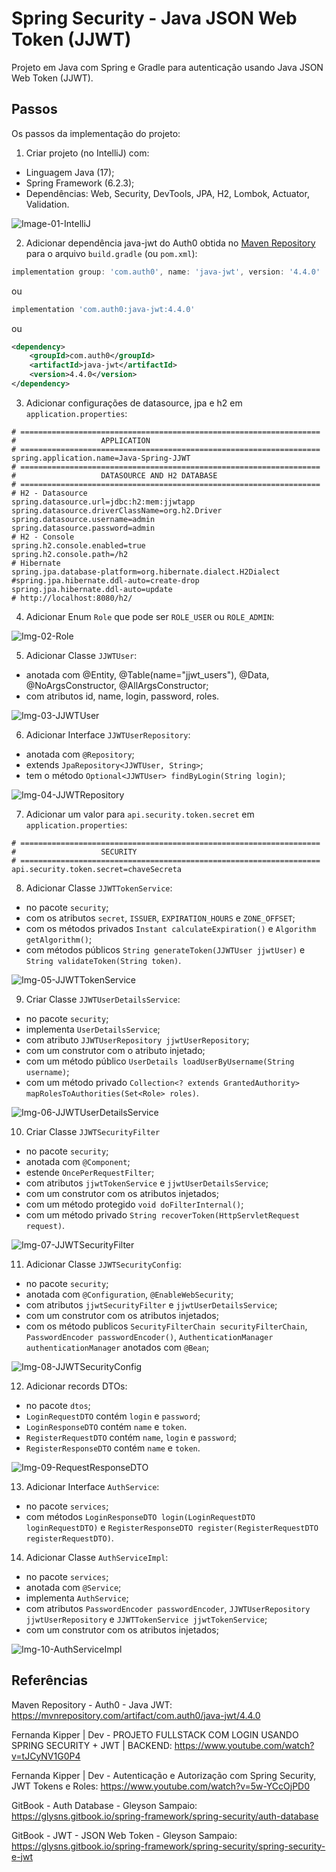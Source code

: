 # Spring Security - Java JSON Web Token (JJWT)
Projeto em Java com Spring e Gradle para autenticação usando Java JSON Web Token (JJWT).


## Passos
Os passos da implementação do projeto:

1. Criar projeto (no IntelliJ) com:
- Linguagem Java (17);
- Spring Framework (6.2.3);
- Dependências: Web, Security, DevTools, JPA, H2, Lombok, Actuator, Validation.

![Image-01-IntelliJ](images/Img-01-IntelliJ.png)

2. Adicionar dependência java-jwt do Auth0 obtida no 
[Maven Repository](https://mvnrepository.com/artifact/com.auth0/java-jwt/4.4.0)
para o arquivo `build.gradle` (ou `pom.xml`):

```groovy
implementation group: 'com.auth0', name: 'java-jwt', version: '4.4.0'
```
ou
```groovy
implementation 'com.auth0:java-jwt:4.4.0'
```
ou
```xml
<dependency>
    <groupId>com.auth0</groupId>
    <artifactId>java-jwt</artifactId>
    <version>4.4.0</version>
</dependency>
```

3. Adicionar configurações de datasource, jpa e h2 em `application.properties`:

```properties
# ===================================================================
#                   APPLICATION
# ===================================================================
spring.application.name=Java-Spring-JJWT
# ===================================================================
#                   DATASOURCE AND H2 DATABASE
# ===================================================================
# H2 - Datasource
spring.datasource.url=jdbc:h2:mem:jjwtapp
spring.datasource.driverClassName=org.h2.Driver
spring.datasource.username=admin
spring.datasource.password=admin
# H2 - Console
spring.h2.console.enabled=true
spring.h2.console.path=/h2
# Hibernate
spring.jpa.database-platform=org.hibernate.dialect.H2Dialect
#spring.jpa.hibernate.ddl-auto=create-drop
spring.jpa.hibernate.ddl-auto=update
# http://localhost:8080/h2/
```

4. Adicionar Enum `Role` que pode ser `ROLE_USER` ou `ROLE_ADMIN`:

![Img-02-Role](images/Img-02-Role.png)

5. Adicionar Classe `JJWTUser`:
- anotada com @Entity, @Table(name="jjwt_users"), @Data, @NoArgsConstructor, @AllArgsConstructor;
- com atributos id, name, login, password, roles.

![Img-03-JJWTUser](images/Img-03-JJWTUser.png)

6. Adicionar Interface `JJWTUserRepository`:
- anotada com `@Repository`;
- extends `JpaRepository<JJWTUser, String>`;
- tem o método `Optional<JJWTUser> findByLogin(String login)`;

![Img-04-JJWTRepository](images/Img-04-JJWTRepository.png)

7. Adicionar um valor para `api.security.token.secret` em `application.properties`:

```properties
# ===================================================================
#                   SECURITY
# ===================================================================
api.security.token.secret=chaveSecreta
```

8. Adicionar Classe `JJWTTokenService`:
- no pacote `security`;
- com os atributos `secret`, `ISSUER`, `EXPIRATION_HOURS` e `ZONE_OFFSET`;
- com os métodos privados `Instant calculateExpiration()` e `Algorithm getAlgorithm()`;
- com métodos públicos `String generateToken(JJWTUser jjwtUser)` e `String validateToken(String token)`.

![Img-05-JJWTTokenService](images/Img-05-JJWTTokenService.png)

9. Criar Classe `JJWTUserDetailsService`:
- no pacote `security`;
- implementa `UserDetailsService`;
- com atributo `JJWTUserRepository jjwtUserRepository`;
- com um construtor com o atributo injetado;
- com um método público `UserDetails loadUserByUsername(String username)`;
- com um método privado `Collection<? extends GrantedAuthority> mapRolesToAuthorities(Set<Role> roles)`.

![Img-06-JJWTUserDetailsService](images/Img-06-JJWTUserDetailsService.png)

10. Criar Classe `JJWTSecurityFilter`
- no pacote `security`;
- anotada com `@Component`;
- estende `OncePerRequestFilter`;
- com atributos `jjwtTokenService` e `jjwtUserDetailsService`;
- com um construtor com os atributos injetados;
- com um método protegido `void doFilterInternal()`;
- com um método privado `String recoverToken(HttpServletRequest request)`.

![Img-07-JJWTSecurityFilter](images/Img-07-JJWTSecurityFilter.png)

11. Adicionar Classe `JJWTSecurityConfig`:
- no pacote `security`;
- anotada com `@Configuration`, `@EnableWebSecurity`;
- com atributos `jjwtSecurityFilter` e `jjwtUserDetailsService`;
- com um construtor com os atributos injetados;
- com os método publicos `SecurityFilterChain securityFilterChain`, `PasswordEncoder passwordEncoder()`, 
  `AuthenticationManager authenticationManager` anotados com `@Bean`;

![Img-08-JJWTSecurityConfig](images/Img-08-JJWTSecurityConfig.png)

12. Adicionar records DTOs:
- no pacote `dtos`;
- `LoginRequestDTO` contém `login` e `password`;
- `LoginResponseDTO` contém `name` e `token`.
- `RegisterRequestDTO` contém `name`, `login` e `password`;
- `RegisterResponseDTO` contém `name` e `token`.

![Img-09-RequestResponseDTO](images/Img-09-RequestResponseDTO.png)

13. Adicionar Interface `AuthService`:
- no pacote `services`;
- com métodos `LoginResponseDTO login(LoginRequestDTO loginRequestDTO)` e 
  `RegisterResponseDTO register(RegisterRequestDTO registerRequestDTO)`.

14. Adicionar Classe `AuthServiceImpl`:
- no pacote `services`;
- anotada com `@Service`;
- implementa `AuthService`;
- com atributos `PasswordEncoder passwordEncoder`, `JJWTUserRepository jjwtUserRepository` e 
  `JJWTTokenService jjwtTokenService`;
- com um construtor com os atributos injetados;

![Img-10-AuthServiceImpl](images/Img-10-AuthServiceImpl.png)


## Referências
Maven Repository - Auth0 - Java JWT:
https://mvnrepository.com/artifact/com.auth0/java-jwt/4.4.0

Fernanda Kipper | Dev - PROJETO FULLSTACK COM LOGIN USANDO SPRING SECURITY + JWT | BACKEND:
https://www.youtube.com/watch?v=tJCyNV1G0P4

Fernanda Kipper | Dev - Autenticação e Autorização com Spring Security, JWT Tokens e Roles:
https://www.youtube.com/watch?v=5w-YCcOjPD0

GitBook - Auth Database - Gleyson Sampaio: 
https://glysns.gitbook.io/spring-framework/spring-security/auth-database

GitBook - JWT - JSON Web Token - Gleyson Sampaio: 
https://glysns.gitbook.io/spring-framework/spring-security/spring-security-e-jwt